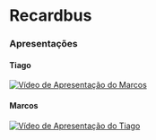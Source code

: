# Recardbus

### Apresentações

#### Tiago 
[![Vídeo de Apresentação do Marcos](https://img.youtube.com/vi/VKWBUcpG044/0.jpg)](https://www.youtube.com/watch?v=VKWBUcpG044)

#### Marcos
[![Vídeo de Apresentação do Tiago](https://img.youtube.com/vi/jSSRCmgZ5YY/0.jpg)](https://www.youtube.com/watch?v=jSSRCmgZ5YY)
